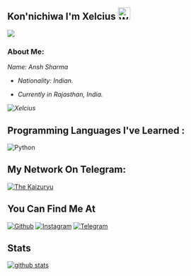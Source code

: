 ## Kon'nichiwa I'm Xelcius <img src="https://user-images.githubusercontent.com/1303154/88677602-1635ba80-d120-11ea-84d8-d263ba5fc3c0.gif" width="28px" alt="Whats Up">

![](solo-leveling.gif)

### About Me:

<i>
  Name: Ansh Sharma
  
  - Nationality: Indian.
  
  - Currently in Rajasthan, India.
  
  ![ Xelcius ](https://github-readme-stats.vercel.app/api/top-langs/?username=RimuruDemonlord&theme=blue-Red)
  

 </i> 
 
 ## Programming Languages I've Learned :

![Python](https://img.shields.io/badge/Python-3776AB?style=for-the-badge&logo=python&logoColor=white)

## My Network On Telegram:

[![The Kaizuryu](https://img.shields.io/badge/Telegram-2CA5E0?style=for-the-badge&logo=telegram&logoColor=red)](https://t.me/TheKaizuryu)

## You Can Find Me At
[![Github](https://img.shields.io/badge/-Github-181717?style=for-the-badge&logo=Github&logoColor=red)](https://github.com/RimuruDemonlord)
[![Instagram](https://img.shields.io/badge/Instagram-E44dsada5F?style=for-the-badge&logo=instagram&logoColor=red)](https://www.instagram.com/pyara.sa.aaloo)
[![Telegram](https://img.shields.io/badge/Telegram-2CA5E0?style=for-the-badge&logo=telegram&logoColor=red)](https://t.me/Xelcius)

## Stats

[![github stats](https://github-readme-stats.vercel.app/api?username=RimuruDemonlord&show_icons=true&theme=radical)](https://github.com/RimuruDemonlord)


